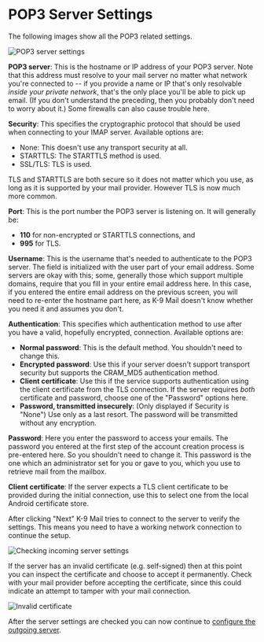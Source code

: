 # POP3 Server Settings

The following images show all the POP3 related settings.

![POP3 server settings](../img/screenshots/account_setup_step3_pop3_incoming_server.png)

**POP3 server**: This is the hostname or IP address of your POP3 server. Note that this address must resolve to your 
mail server no matter what network you're connected to -- if you provide a name or IP that's only resolvable *inside 
your private network*, that's the only place you'll be able to pick up email. (If you don't understand the preceding, 
then you probably don't need to worry about it.) Some firewalls can also cause trouble here.

**Security**: This specifies the cryptographic protocol that should be used when connecting to your IMAP server. 
Available options are:

* None: This doesn't use any transport security at all.
* STARTTLS: The STARTTLS method is used.
* SSL/TLS: TLS is used.

TLS and STARTTLS are both secure so it does not matter which you use, as long as it is supported by
your mail provider. However TLS is now much more common.

**Port**: This is the port number the POP3 server is listening on. It
will generally be:

* **110** for non-encrypted or STARTTLS connections, and
* **995** for TLS.

**Username**: This is the username that's needed to authenticate to the POP3 server. The field is initialized with the 
user part of your email address. Some servers are okay with this; some, generally those which support multiple domains, 
require that you fill in your entire email address here. In this case, if you entered the entire email address on the 
previous screen, you will need to re-enter the hostname part here, as K-9 Mail doesn't know whether you need it and 
assumes you don't.

**Authentication**: This specifies which authentication method to use after you have a valid, hopefully encrypted, 
connection. Available options are:

* **Normal password**: This is the default method. You shouldn't need to change this.
* **Encrypted password**: Use this if your server doesn't support transport security but supports the CRAM_MD5 authentication
method.
* **Client certificate**: Use this if the service supports authentication using the client certificate from the TLS connection.
If the server requires *both* certificate and password, choose one of the "Password" options here.
* **Password, transmitted insecurely**: (Only displayed if Security is "None") Use only as a last resort. The password will be transmitted without any encryption.

**Password**: Here you enter the password to access your emails. The password you entered at the first step of the 
account creation process is pre-entered here. So you shouldn't need to change it. This password is the one which an 
administrator set for you or gave to you, which you use to retrieve mail from the mailbox.

**Client certificate**: If the server expects a TLS client certificate to be provided during the initial connection,
use this to select one from the local Android certificate store.

After clicking "Next" K-9 Mail tries to connect to the server to verify the settings. This means you need to have a
working network connection to continue the setup.

![Checking incoming server settings](../img/screenshots/account_setup_step3.5_imap_checking_incoming_server_settings.png)

If the server has an invalid certificate (e.g. self-signed) then at this point you can inspect the certificate
and choose to accept it permanently. Check with your mail provider before accepting the certificate, since
this could indicate an attempt to tamper with your mail connection.

![Invalid certificate](../img/screenshots/account_setup_step3.6_invalid_certificate.png)

After the server settings are checked you can now continue to
[configure the outgoing server](outgoing.md).
